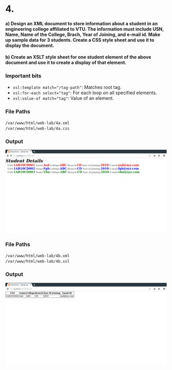 # 4.
#### a) Design an XML document to store information about a student in an engineering college affiliated to VTU. The information must include USN, Name, Name of the College, Brach, Year of Joining, and e-mail id. Make up sample data for 3 students. Create a CSS style sheet and use it to display the document.
#### b) Create an XSLT style sheet for one student element of the above document and use it to create a display of that element.
### Important bits
* `xsl:template match="/tag-path"`: Matches root tag.
* `xsl:for-each select="tag"`: For each loop on all specified elements.
* `xsl:value-of match="tag"`: Value of an element.

### File Paths
`/var/www/html/web-lab/4a.xml` <br>
`/var/www/html/web-lab/4a.css`
### Output
![](a.png)
### File Paths
`/var/www/html/web-lab/4b.xml` <br>
`/var/www/html/web-lab/4b.xsl`
### Output
![](b.png)
